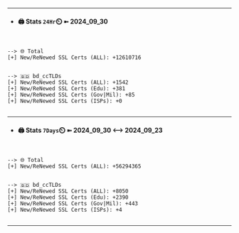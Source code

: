

---
- #### 🖨️ **Stats** `24Hr`⏲️ ➼ 2024_09_30
```console


--> 🌐 Total
[+] New/ReNewed SSL Certs (ALL): +12610716


--> 🇧🇩 bd_ccTLDs
[+] New/ReNewed SSL Certs (ALL): +1542
[+] New/ReNewed SSL Certs (Edu): +381
[+] New/ReNewed SSL Certs (Gov|Mil): +85
[+] New/ReNewed SSL Certs (ISPs): +0


```

---
- #### 🖨️ **Stats** `7Days`⏲️ ➼ 2024_09_30 <--> 2024_09_23
```console


--> 🌐 Total
[+] New/ReNewed SSL Certs (ALL): +56294365


--> 🇧🇩 bd_ccTLDs
[+] New/ReNewed SSL Certs (ALL): +8050
[+] New/ReNewed SSL Certs (Edu): +2390
[+] New/ReNewed SSL Certs (Gov|Mil): +443
[+] New/ReNewed SSL Certs (ISPs): +4


```

---

